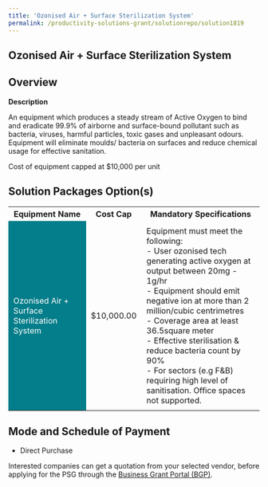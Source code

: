 ```yaml
---
title: 'Ozonised Air + Surface Sterilization System'
permalink: /productivity-solutions-grant/solutionrepo/solution1819
---
```


## Ozonised Air + Surface Sterilization System

## Overview

**Description**

An equipment which produces a steady stream of Active Oxygen to bind and eradicate 99.9% of airborne and surface-bound pollutant such as bacteria, viruses, harmful particles, toxic gases and unpleasant odours. Equipment will eliminate moulds/ bacteria on surfaces and reduce chemical usage for effective sanitation.  

Cost of equipment capped at $10,000 per unit

## Solution Packages Option(s)

<table>
<tr>
<th><b>Equipment Name</b></th>
<th><b>Cost Cap</b></th>
<th><b>Mandatory Specifications</b></th>
</tr>
<tr>
<td style='padding: 10px; background-color: #037E8A; color: #FFFFFF;'>Ozonised Air + Surface Sterilization System</td>
<td style='padding: 10px;'>$10,000.00</td>
<td style='padding: 10px;'>Equipment must meet the following:<br>- User ozonised tech generating active oxygen at output between 20mg - 1g/hr<br>- Equipment should emit negative ion at more than 2 million/cubic centrimetres<br>- Coverage area at least 36.5square meter<br>- Effective sterilisation & reduce bacteria count by 90%<br>- For sectors (e.g F&B) requiring high level of sanitisation. Office spaces not supported.<br></td>
</tr>
</table>

## Mode and Schedule of Payment

 - Direct Purchase

Interested companies can get a quotation from your selected vendor, before applying for the PSG through the <a href='https://www.businessgrants.gov.sg/' target='_blank' rel='noopener'>Business Grant Portal (BGP)</a>.

<script src="/jquery/resize-tables.js"></script>
